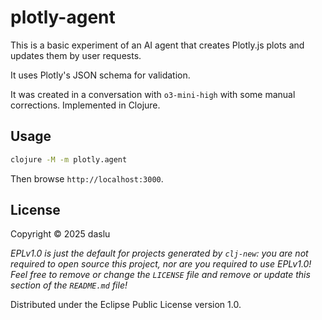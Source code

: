 # plotly-agent

This is a basic experiment of an AI agent that creates Plotly.js plots and updates them by user requests.

It uses Plotly's JSON schema for validation.

It was created in a conversation with `o3-mini-high` with some manual corrections. Implemented in Clojure.

## Usage

```bash
clojure -M -m plotly.agent
```

Then browse `http://localhost:3000`.


## License

Copyright © 2025 daslu

_EPLv1.0 is just the default for projects generated by `clj-new`: you are not_
_required to open source this project, nor are you required to use EPLv1.0!_
_Feel free to remove or change the `LICENSE` file and remove or update this_
_section of the `README.md` file!_

Distributed under the Eclipse Public License version 1.0.

